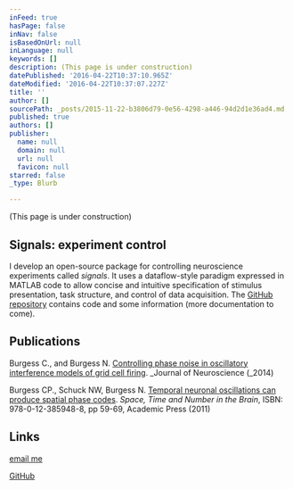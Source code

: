 ```yaml
---
inFeed: true
hasPage: false
inNav: false
isBasedOnUrl: null
inLanguage: null
keywords: []
description: (This page is under construction)
datePublished: '2016-04-22T10:37:10.965Z'
dateModified: '2016-04-22T10:37:07.227Z'
title: ''
author: []
sourcePath: _posts/2015-11-22-b3806d79-0e56-4298-a446-94d2d1e36ad4.md
published: true
authors: []
publisher:
  name: null
  domain: null
  url: null
  favicon: null
starred: false
_type: Blurb

---
```

(This page is under construction)

## Signals: experiment control

I develop an open-source package for controlling neuroscience experiments called _signals_. It uses a dataflow-style paradigm expressed in MATLAB code to allow concise and intuitive specification of stimulus presentation, task structure, and control of data acquisition. The [GitHub repository][0] contains code and some information (more documentation to come).

## Publications

Burgess C., and Burgess N. [Controlling phase noise in oscillatory interference models of grid cell firing][1]. _Journal of Neuroscience (_2014)

Burgess CP., Schuck NW, Burgess N. [Temporal neuronal oscillations can produce spatial phase codes][2]. _Space, Time and Number in the Brain_, ISBN: 978-0-12-385948-8, pp 59-69, Academic Press (2011)

## Links

[email me][3]

[GitHub][4]

[0]: https://github.com/dendritic/signals
[1]: http://www.jneurosci.org/content/34/18/6224.long
[2]: http://www.sciencedirect.com/science/book/9780123859488
[3]: mailto:mail@chrisburgess.me.uk
[4]: https://github.com/dendritic